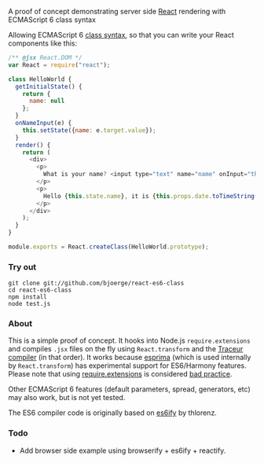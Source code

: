 A proof of concept demonstrating server side [React](http://facebook.github.io/react/) rendering with ECMAScript 6 class syntax

Allowing ECMAScript 6 [class syntax](http://wiki.ecmascript.org/doku.php?id=strawman:maximally_minimal_classes), so that 
you can write your React components like this:

```js
/** @jsx React.DOM */
var React = require("react");

class HelloWorld {
  getInitialState() {
    return {
      name: null
    };
  }
  onNameInput(e) {
    this.setState({name: e.target.value});
  }
  render() {
    return (
      <div>
        <p>
          What is your name? <input type="text" name="name" onInput="this.onNameInput" placeholder="Your name here" />
        </p>
        <p>
          Hello {this.state.name}, it is {this.props.date.toTimeString()}
        </p>
      </div>
    );
  }
}

module.exports = React.createClass(HelloWorld.prototype);
```

### Try out

    git clone git://github.com/bjoerge/react-es6-class
    cd react-es6-class
    npm install
    node test.js

### About
This is a simple proof of concept. It hooks into Node.js `require.extensions` and compiles `.jsx` files on the fly using `React.transform` and the [Traceur compiler](https://github.com/google/traceur-compiler) (in that order). It works because [esprima](https://github.com/ariya/esprima) (which is used internally by `React.transform`) has experimental support for ES6/Harmony features. Please note that using [require.extensions](http://nodejs.org/api/globals.html#globals_require_extensions) is considered [bad practice](https://github.com/joyent/node/pull/5376).

Other ECMAScript 6 features (default parameters, spread, generators, etc) may also work, but is not yet tested.

The ES6 compiler code is originally based on [es6ify](http://thlorenz.github.io/es6ify/) by thlorenz.

### Todo
- Add browser side example using browserify + es6ify + reactify.
